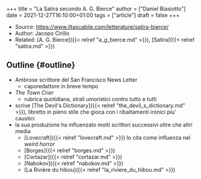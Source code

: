 +++
title = "La Satira secondo A. G. Bierce"
author = ["Daniel Biasiotto"]
date = 2021-12-27T16:10:00+01:00
tags = ["article"]
draft = false
+++

-   Source: <https://www.iltascabile.com/letterature/satira-bierce/>
-   Author: Jacopo Cirillo
-   Related: [A. G. Bierce]({{< relref "a_g_bierce.md" >}}), [Satira]({{< relref "satira.md" >}})


## Outline {#outline}

-   Ambrose scrittore del San Francisco News Letter
    -   caporedattore in breve tempo
-   _The Town Crier_
    -   rubrica quotidiana, strali umoristici contro tutto e tutti
-   scrive [The Devil's Dictionary]({{< relref "the_devil_s_dictionary.md" >}}), libretto in pieno stile che gioca con i ribaltamenti ironici piu' caustici
-   la sua produzione ha influenzato molti scrittori successivi oltre che altri media
    -   [Lovecraft]({{< relref "lovecraft.md" >}}) lo cita come influenza nel _weird horror_
    -   [Borges]({{< relref "borges.md" >}})
    -   [Cortazar]({{< relref "cortazar.md" >}})
    -   [Nabokov]({{< relref "nabokov.md" >}})
    -   [La Rivière du hibou]({{< relref "la_riviere_du_hibou.md" >}})